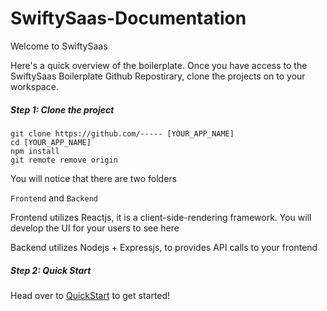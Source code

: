 # SwiftySaas-Documentation

Welcome to SwiftySaas

Here's a quick overview of the boilerplate. Once you have access to the SwiftySaas Boilerplate Github Repostirary, clone the projects on to your workspace.

##### Step 1: Clone the project

```
git clone https://github.com/----- [YOUR_APP_NAME]
cd [YOUR_APP_NAME]
npm install
git remote remove origin
```

You will notice that there are two folders

`Frontend` and `Backend`

Frontend utilizes Reactjs, it is a client-side-rendering framework. You will develop the UI for your users to see here

Backend utilizes Nodejs + Expressjs, to provides API calls to your frontend

##### Step 2: Quick Start

Head over to [QuickStart](quickstart.md) to get started!
